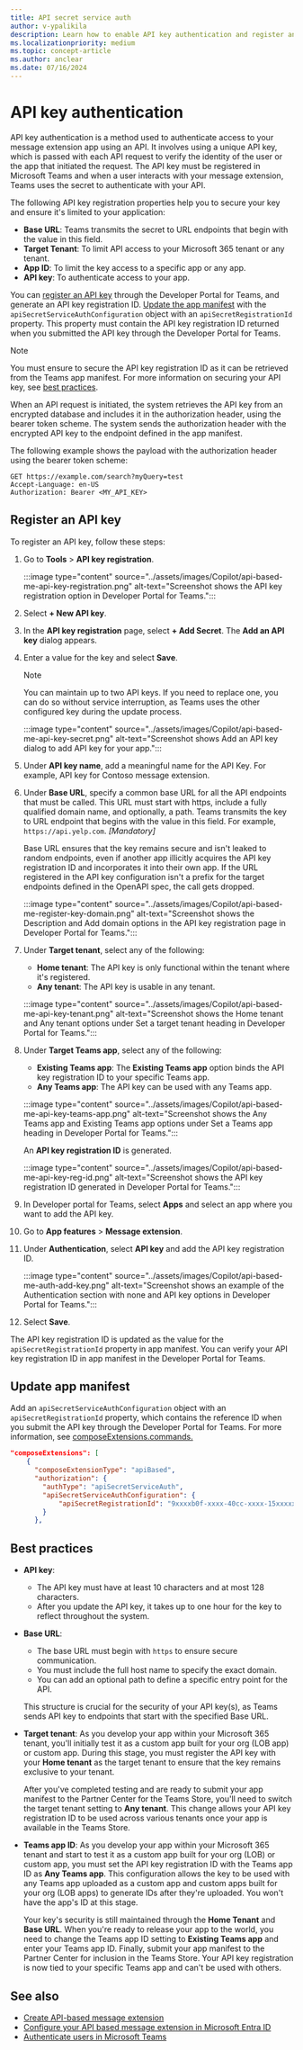 ```yaml
---
title: API secret service auth
author: v-ypalikila
description: Learn how to enable API key authentication and register an API key for API_based message extensions.
ms.localizationpriority: medium
ms.topic: concept-article
ms.author: anclear
ms.date: 07/16/2024
---
```


# API key authentication

API key authentication is a method used to authenticate access to your message extension app using an API. It involves using a unique API key, which is passed with each API request to verify the identity of the user or the app that initiated the request. The API key must be registered in Microsoft Teams and when a user interacts with your message extension, Teams uses the secret to authenticate with your API.

The following API key registration properties help you to secure your key and ensure it's limited to your application:

* **Base URL**: Teams transmits the secret to URL endpoints that begin with the value in this field.
* **Target Tenant**: To limit API access to your Microsoft 365 tenant or any tenant.
* **App ID**: To limit the key access to a specific app or any app.
* **API key**: To authenticate access to your app.

You can [register an API key](#register-an-api-key) through the Developer Portal for Teams, and generate an API key registration ID. [Update the app manifest](#update-app-manifest) with the `apiSecretServiceAuthConfiguration` object with an `apiSecretRegistrationId` property. This property must contain the API key registration ID returned when you submitted the API key through the Developer Portal for Teams.

> [!NOTE]
> You must ensure to secure the API key registration ID as it can be retrieved from the Teams app manifest. For more information on securing your API key, see [best practices](#best-practices).

When an API request is initiated, the system retrieves the API key from an encrypted database and includes it in the authorization header, using the bearer token scheme. The system sends the authorization header with the encrypted API key to the endpoint defined in the app manifest.

The following example shows the payload with the authorization header using the bearer token scheme:

```https
GET https://example.com/search?myQuery=test
Accept-Language: en-US
Authorization: Bearer <MY_API_KEY>
```

## Register an API key

To register an API key, follow these steps:

1. Go to **Tools** > **API key registration**.

   :::image type="content" source="../assets/images/Copilot/api-based-me-api-key-registration.png" alt-text="Screenshot shows the API key registration option in Developer Portal for Teams.":::

1. Select **+ New API key**.

1. In the **API key registration** page, select **+ Add Secret**. The **Add an API key** dialog appears.

1. Enter a value for the key and select **Save**.

   > [!NOTE]
   > You can maintain up to two API keys. If you need to replace one, you can do so without service interruption, as Teams uses the other configured key during the update process.

   :::image type="content" source="../assets/images/Copilot/api-based-me-api-key-secret.png" alt-text="Screenshot shows Add an API key dialog to add API key for your app.":::

1. Under **API key name**, add a meaningful name for the API Key. For example, API key for Contoso message extension.

1. Under **Base URL**, specify a common base URL for all the API endpoints that must be called. This URL must start with https, include a fully qualified domain name, and optionally, a path. Teams transmits the key to URL endpoint that begins with the value in this field. For example, `https://api.yelp.com`. *[Mandatory]*

   Base URL ensures that the key remains secure and isn't leaked to random endpoints, even if another app illicitly acquires the API key registration ID and incorporates it into their own app. If the URL registered in the API key configuration isn't a prefix for the target endpoints defined in the OpenAPI spec, the call gets dropped.

   :::image type="content" source="../assets/images/Copilot/api-based-me-register-key-domain.png" alt-text="Screenshot shows the Description and Add domain options in the API key registration page in Developer Portal for Teams.":::

1. Under **Target tenant**, select any of the following:

   * **Home tenant**: The API key is only functional within the tenant where it's registered.
   * **Any tenant**: The API key is usable in any tenant.

   :::image type="content" source="../assets/images/Copilot/api-based-me-api-key-tenant.png" alt-text="Screenshot shows the Home tenant and Any tenant options under Set a target tenant heading in Developer Portal for Teams.":::

1. Under **Target Teams app**, select any of the following:

   * **Existing Teams app**: The **Existing Teams app** option binds the API key registration ID to your specific Teams app.
   * **Any Teams app**: The API key can be used with any Teams app.

    <!-- Adding a domain ensures that the key isn't exposed to random endpoints. However, the API secret registration ID is publicly accessible and can be added to random apps, potentially allowing unwanted callers authorization to a developer's endpoint. To prevent this, you can bind the registration to a specific app and Teams rejects requests for any app other than the one specified in the secret registration. -->

   :::image type="content" source="../assets/images/Copilot/api-based-me-api-key-teams-app.png" alt-text="Screenshot shows the Any Teams app and Existing Teams app options under Set a Teams app heading in Developer Portal for Teams.":::

   An **API key registration ID** is generated.

   :::image type="content" source="../assets/images/Copilot/api-based-me-api-key-reg-id.png" alt-text="Screenshot shows the API key registration ID generated in Developer Portal for Teams.":::

1. In Developer portal for Teams, select **Apps** and select an app where you want to add the API key.

1. Go to **App features** > **Message extension**.

1. Under **Authentication**, select **API key** and add the API key registration ID.

   :::image type="content" source="../assets/images/Copilot/api-based-me-auth-add-key.png" alt-text="Screenshot shows an example of the Authentication section with none and API key options in Developer Portal for Teams.":::

1. Select **Save**.

The API key registration ID is updated as the value for the `apiSecretRegistrationId` property in app manifest. You can verify your API key registration ID in app manifest in the Developer Portal for Teams.

## Update app manifest

Add an `apiSecretServiceAuthConfiguration` object with an `apiSecretRegistrationId` property, which contains the reference ID when you submit the API key through the Developer Portal for Teams. For more information, see [composeExtensions.commands.](../resources/schema/manifest-schema.md#composeextensionscommands)

```json
"composeExtensions": [
    {
      "composeExtensionType": "apiBased",
      "authorization": {
        "authType": "apiSecretServiceAuth",
        "apiSecretServiceAuthConfiguration": {
            "apiSecretRegistrationId": "9xxxxb0f-xxxx-40cc-xxxx-15xxxxxxxxx3"
        }
      },
```

## Best practices

* **API key**:
  * The API key must have at least 10 characters and at most 128 characters.
  * After you update the API key, it takes up to one hour for the key to reflect throughout the system.

* **Base URL**:
  * The base URL must begin with `https` to ensure secure communication.
  * You must include the full host name to specify the exact domain.
  * You can add an optional path to define a specific entry point for the API.

   This structure is crucial for the security of your API key(s), as Teams sends API key to endpoints that start with the specified Base URL.

* **Target tenant**: As you develop your app within your Microsoft 365 tenant, you'll initially test it as a custom app built for your org (LOB app) or custom app. During this stage, you must register the API key with your **Home tenant** as the target tenant to ensure that the key remains exclusive to your tenant.

  After you've completed testing and are ready to submit your app manifest to the Partner Center for the Teams Store, you'll need to switch the target tenant setting to **Any tenant**. This change allows your API key registration ID to be used across various tenants once your app is available in the Teams Store.

* **Teams app ID**: As you develop your app within your Microsoft 365 tenant and start to test it as a custom app built for your org (LOB) or custom app, you must set the API key registration ID with the Teams app ID as **Any Teams app**. This configuration allows the key to be used with any Teams app uploaded as a custom app and custom apps built for your org (LOB apps) to generate IDs after they're uploaded. You won't have the app's ID at this stage.

  Your key's security is still maintained through the **Home Tenant** and **Base URL**. When you're ready to release your app to the world, you need to change the Teams app ID setting to **Existing Teams app** and enter your Teams app ID. Finally, submit your app manifest to the Partner Center for inclusion in the Teams Store. Your API key registration is now tied to your specific Teams app and can't be used with others.

## See also

* [Create API-based message extension](create-api-message-extension.md)
* [Configure your API based message extension in Microsoft Entra ID](api-based-microsoft-entra.md)
* [Authenticate users in Microsoft Teams](../concepts/authentication/authentication.md)
